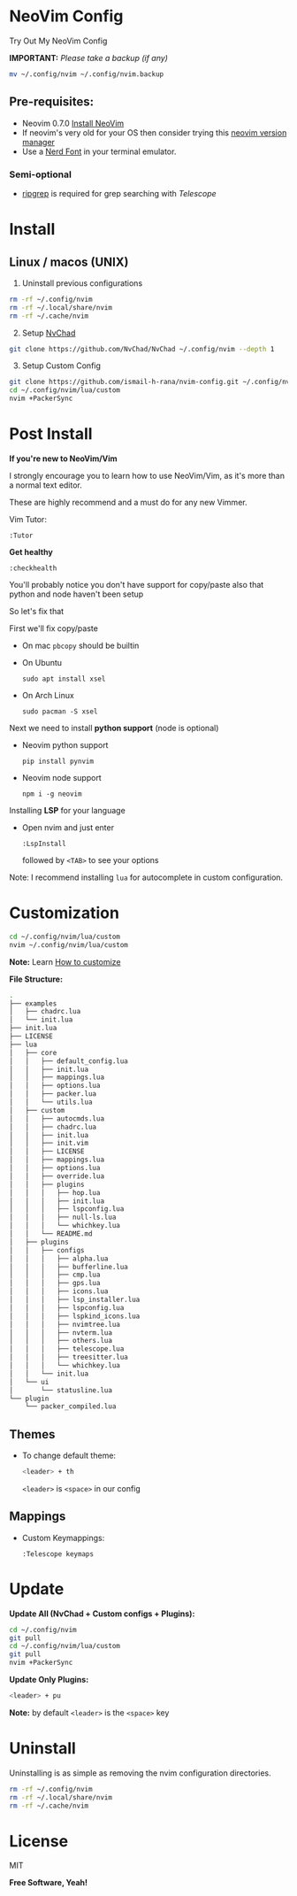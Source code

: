 # NeoVim Config
Try Out My NeoVim Config

**IMPORTANT:**  *Please take a backup (if any)*
```sh
mv ~/.config/nvim ~/.config/nvim.backup
```

## Pre-requisites:
- Neovim 0.7.0 [Install NeoVim](https://github.com/neovim/neovim/wiki/Installing-Neovim)
- If neovim's very old for your OS then consider trying this [neovim version manager](https://github.com/MordechaiHadad/bob)
- Use a [Nerd Font](https://www.nerdfonts.com) in your terminal emulator.

### Semi-optional
- [ripgrep](https://github.com/BurntSushi/ripgrep) is required for grep searching with *Telescope*

# Install
## Linux / macos (UNIX)

1. Uninstall previous configurations
```sh
rm -rf ~/.config/nvim
rm -rf ~/.local/share/nvim
rm -rf ~/.cache/nvim
```
2. Setup [NvChad](https://nvchad.github.io)
```sh
git clone https://github.com/NvChad/NvChad ~/.config/nvim --depth 1
```
3. Setup Custom Config
```sh
git clone https://github.com/ismail-h-rana/nvim-config.git ~/.config/nvim/lua/custom --depth 1
cd ~/.config/nvim/lua/custom
nvim +PackerSync
```


# Post Install

**If you're new to NeoVim/Vim**

I strongly encourage you to learn how to use NeoVim/Vim, as it's more than a normal text editor.

These are highly recommend and a must do for any new Vimmer.

Vim Tutor:
```
:Tutor
```

**Get healthy**
```
:checkhealth
```
You'll probably notice you don't have support for copy/paste also that python and node haven't been setup

So let's fix that

First we'll fix copy/paste

  - On mac `pbcopy` should be builtin

  - On Ubuntu
    ```
    sudo apt install xsel
    ```
  - On Arch Linux
    ```
    sudo pacman -S xsel
    ```

Next we need to install **python support** (node is optional)

  - Neovim python support
    ```
    pip install pynvim
    ```
  - Neovim node support
    ```
    npm i -g neovim
    ```

Installing **LSP** for your language

  - Open nvim and just enter
    ```
    :LspInstall
    ```
    followed by `<TAB>` to see your options

Note: I recommend installing `lua` for autocomplete in custom configuration.


# Customization
```sh
cd ~/.config/nvim/lua/custom
nvim ~/.config/nvim/lua/custom
```
**Note:** Learn [How to customize](https://nvchad.github.io/config/Custom%20config)

**File Structure:**
```sh
.
├── examples
│   ├── chadrc.lua
│   └── init.lua
├── init.lua
├── LICENSE
├── lua
│   ├── core
│   │   ├── default_config.lua
│   │   ├── init.lua
│   │   ├── mappings.lua
│   │   ├── options.lua
│   │   ├── packer.lua
│   │   └── utils.lua
│   ├── custom
│   │   ├── autocmds.lua
│   │   ├── chadrc.lua
│   │   ├── init.lua
│   │   ├── init.vim
│   │   ├── LICENSE
│   │   ├── mappings.lua
│   │   ├── options.lua
│   │   ├── override.lua
│   │   ├── plugins
│   │   │   ├── hop.lua
│   │   │   ├── init.lua
│   │   │   ├── lspconfig.lua
│   │   │   ├── null-ls.lua
│   │   │   └── whichkey.lua
│   │   └── README.md
│   ├── plugins
│   │   ├── configs
│   │   │   ├── alpha.lua
│   │   │   ├── bufferline.lua
│   │   │   ├── cmp.lua
│   │   │   ├── gps.lua
│   │   │   ├── icons.lua
│   │   │   ├── lsp_installer.lua
│   │   │   ├── lspconfig.lua
│   │   │   ├── lspkind_icons.lua
│   │   │   ├── nvimtree.lua
│   │   │   ├── nvterm.lua
│   │   │   ├── others.lua
│   │   │   ├── telescope.lua
│   │   │   ├── treesitter.lua
│   │   │   └── whichkey.lua
│   │   └── init.lua
│   └── ui
│       └── statusline.lua
└── plugin
    └── packer_compiled.lua
```

## Themes

  - To change default theme: 
    ```sh
    <leader> + th
    ```
    `<leader>` is `<space>` in our config

## Mappings

  - Custom Keymappings:
    ```
    :Telescope keymaps
    ```


# Update

**Update All (NvChad + Custom configs + Plugins):**
```sh
cd ~/.config/nvim
git pull
cd ~/.config/nvim/lua/custom
git pull
nvim +PackerSync
```

**Update Only Plugins:**
```sh
<leader> + pu
```
**Note:** by default `<leader>` is the `<space>` key


# Uninstall

Uninstalling is as simple as removing the nvim configuration directories.

```sh
rm -rf ~/.config/nvim
rm -rf ~/.local/share/nvim
rm -rf ~/.cache/nvim
```

# License

MIT

**Free Software, Yeah!**
